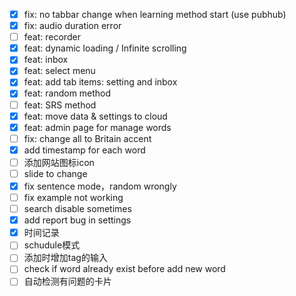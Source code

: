 * [X] fix: no tabbar change when learning method start (use pubhub)
* [X] fix: audio duration error
* [ ] feat: recorder
* [X] feat: dynamic loading / Infinite scrolling
* [X] feat: inbox
* [X] feat: select menu
* [X] feat: add tab items: setting  and inbox
* [X] feat: random method
* [ ] feat: SRS method
* [X] feat: move data & settings to cloud
* [X] feat: admin page for manage words
* [ ] fix: change all to Britain accent
* [X] add timestamp for each word
* [ ] 添加网站图标icon
* [ ] slide to change
* [X] fix sentence mode，random wrongly
* [ ] fix example not working
* [ ] search disable sometimes
* [X] add report bug in settings
* [X] 时间记录
* [ ] schudule模式
* [ ] 添加时增加tag的输入
* [ ] check if word already exist before add new word
* [ ] 自动检测有问题的卡片
